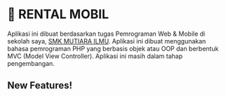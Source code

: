 # 🚗 RENTAL MOBIL

Aplikasi ini dibuat berdasarkan tugas Pemrograman Web & Mobile di sekolah saya, [SMK MUTIARA ILMU](http://mutiarailmu.ac.id). Aplikasi ini dibuat menggunakan bahasa pemrograman PHP yang berbasis objek atau OOP dan berbentuk MVC (Model View Controller). Aplikasi ini masih dalam tahap pengembangan.

## New Features!